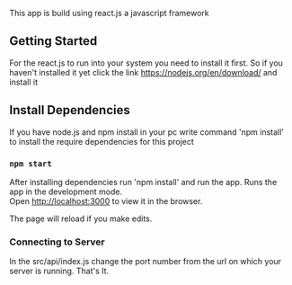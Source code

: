 This app is build using react.js a javascript framework

## Getting Started
For the react.js to run into your system you need to install it first. So if you haven't installed it yet click the link https://nodejs.org/en/download/ and install it

## Install Dependencies
If you have node.js and npm install in your pc write command 'npm install' to install the require dependencies for this project

### `npm start`

After installing dependencies run 'npm install' and run the app.
Runs the app in the development mode.<br />
Open [http://localhost:3000](http://localhost:3000) to view it in the browser.

The page will reload if you make edits.<br />

### Connecting to Server 

In the src/api/index.js change the port number from the url on which your server is running. That's It.
